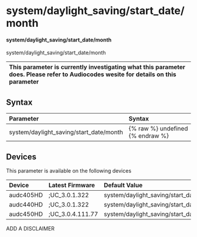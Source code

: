 ﻿---
description: system/daylight_saving/start_date/month
search:
    keywords: ['system','daylight_saving','start_date','month']
---

# system/daylight_saving/start_date/month

#### system/daylight_saving/start_date/month

system/daylight_saving/start_date/month


| This parameter is currently investigating what this parameter does. Please refer to Audiocodes wesite for details on this parameter | 
| :--- |

## Syntax
| Parameter | Syntax |
| :--- | :--- |
|system/daylight_saving/start_date/month | {% raw %} undefined {% endraw %}|

## Devices
This parameter is available on the following devices

| Device | Latest Firmware | Default Value |
|:---|:---|:---|
| audc405HD | ;UC_3.0.1.322 | system/daylight_saving/start_date/month=1 
| audc440HD | ;UC_3.0.1.322 | system/daylight_saving/start_date/month=1 
| audc450HD | ;UC_3.0.4.111.77 | system/daylight_saving/start_date/month=1 

ADD A DISCLAIMER
